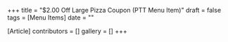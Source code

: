 +++
title = "$2.00 Off Large Pizza Coupon (PTT Menu Item)"
draft = false
tags = [Menu Items]
date = ""

[Article]
contributors = []
gallery = []
+++